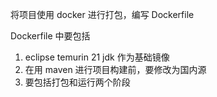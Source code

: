 将项目使用 docker 进行打包，编写 Dockerfile

Dockerfile 中要包括
1. eclipse temurin 21 jdk 作为基础镜像
2. 在用 maven 进行项目构建前，要修改为国内源
3. 要包括打包和运行两个阶段